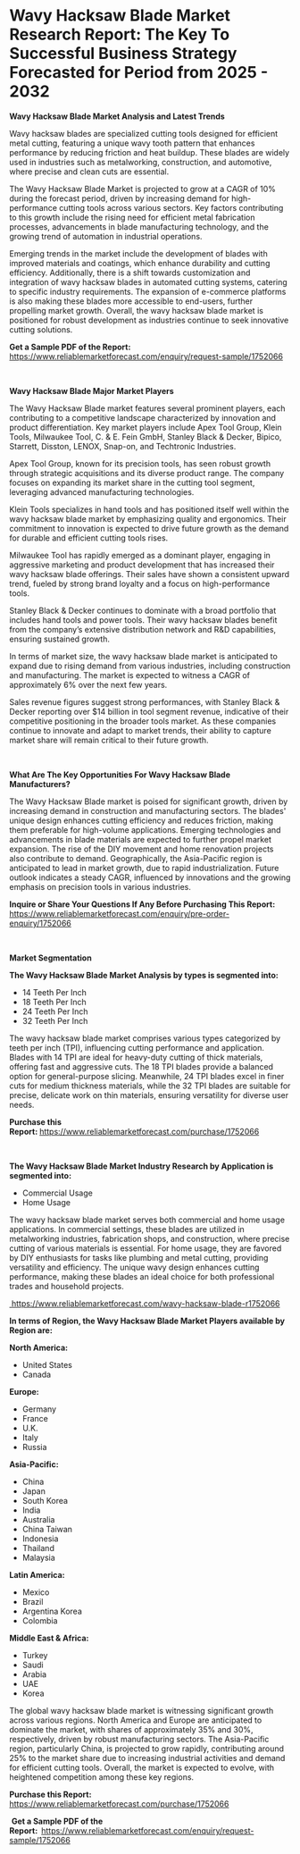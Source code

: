 <p><h1>Wavy Hacksaw Blade Market Research Report: The Key To Successful Business Strategy Forecasted for Period from 2025 - 2032</h1></p><p><strong>Wavy Hacksaw Blade Market Analysis and Latest Trends</strong></p>
<p><p>Wavy hacksaw blades are specialized cutting tools designed for efficient metal cutting, featuring a unique wavy tooth pattern that enhances performance by reducing friction and heat buildup. These blades are widely used in industries such as metalworking, construction, and automotive, where precise and clean cuts are essential.</p><p>The Wavy Hacksaw Blade Market is projected to grow at a CAGR of 10% during the forecast period, driven by increasing demand for high-performance cutting tools across various sectors. Key factors contributing to this growth include the rising need for efficient metal fabrication processes, advancements in blade manufacturing technology, and the growing trend of automation in industrial operations.</p><p>Emerging trends in the market include the development of blades with improved materials and coatings, which enhance durability and cutting efficiency. Additionally, there is a shift towards customization and integration of wavy hacksaw blades in automated cutting systems, catering to specific industry requirements. The expansion of e-commerce platforms is also making these blades more accessible to end-users, further propelling market growth. Overall, the wavy hacksaw blade market is positioned for robust development as industries continue to seek innovative cutting solutions.</p></p>
<p><strong>Get a Sample PDF of the Report:&nbsp;</strong> <a href="https://www.reliablemarketforecast.com/enquiry/request-sample/1752066?utm_campaign=3734&utm_medium=2&utm_source=Github&utm_content=ia&utm_term=17042025&utm_id=wavy-hacksaw-blade">https://www.reliablemarketforecast.com/enquiry/request-sample/1752066</a></p>
<p>&nbsp;</p>
<p><strong>Wavy Hacksaw Blade Major Market Players</strong></p>
<p><p>The Wavy Hacksaw Blade market features several prominent players, each contributing to a competitive landscape characterized by innovation and product differentiation. Key market players include Apex Tool Group, Klein Tools, Milwaukee Tool, C. & E. Fein GmbH, Stanley Black & Decker, Bipico, Starrett, Disston, LENOX, Snap-on, and Techtronic Industries.</p><p>Apex Tool Group, known for its precision tools, has seen robust growth through strategic acquisitions and its diverse product range. The company focuses on expanding its market share in the cutting tool segment, leveraging advanced manufacturing technologies.</p><p>Klein Tools specializes in hand tools and has positioned itself well within the wavy hacksaw blade market by emphasizing quality and ergonomics. Their commitment to innovation is expected to drive future growth as the demand for durable and efficient cutting tools rises.</p><p>Milwaukee Tool has rapidly emerged as a dominant player, engaging in aggressive marketing and product development that has increased their wavy hacksaw blade offerings. Their sales have shown a consistent upward trend, fueled by strong brand loyalty and a focus on high-performance tools.</p><p>Stanley Black & Decker continues to dominate with a broad portfolio that includes hand tools and power tools. Their wavy hacksaw blades benefit from the company’s extensive distribution network and R&D capabilities, ensuring sustained growth.</p><p>In terms of market size, the wavy hacksaw blade market is anticipated to expand due to rising demand from various industries, including construction and manufacturing. The market is expected to witness a CAGR of approximately 6% over the next few years.</p><p>Sales revenue figures suggest strong performances, with Stanley Black & Decker reporting over $14 billion in tool segment revenue, indicative of their competitive positioning in the broader tools market. As these companies continue to innovate and adapt to market trends, their ability to capture market share will remain critical to their future growth.</p></p>
<p>&nbsp;</p>
<p><strong>What Are The Key Opportunities For Wavy Hacksaw Blade Manufacturers?</strong></p>
<p><p>The Wavy Hacksaw Blade market is poised for significant growth, driven by increasing demand in construction and manufacturing sectors. The blades' unique design enhances cutting efficiency and reduces friction, making them preferable for high-volume applications. Emerging technologies and advancements in blade materials are expected to further propel market expansion. The rise of the DIY movement and home renovation projects also contribute to demand. Geographically, the Asia-Pacific region is anticipated to lead in market growth, due to rapid industrialization. Future outlook indicates a steady CAGR, influenced by innovations and the growing emphasis on precision tools in various industries.</p></p>
<p><strong>Inquire or Share Your Questions If Any Before Purchasing This Report:</strong> <a href="https://www.reliablemarketforecast.com/enquiry/pre-order-enquiry/1752066?utm_campaign=3734&utm_medium=2&utm_source=Github&utm_content=ia&utm_term=17042025&utm_id=wavy-hacksaw-blade">https://www.reliablemarketforecast.com/enquiry/pre-order-enquiry/1752066</a></p>
<p>&nbsp;</p>
<p><strong>Market Segmentation</strong></p>
<p><strong>The Wavy Hacksaw Blade Market Analysis by types is segmented into:</strong></p>
<p><ul><li>14 Teeth Per Inch</li><li>18 Teeth Per Inch</li><li>24 Teeth Per Inch</li><li>32 Teeth Per Inch</li></ul></p>
<p><p>The wavy hacksaw blade market comprises various types categorized by teeth per inch (TPI), influencing cutting performance and application. Blades with 14 TPI are ideal for heavy-duty cutting of thick materials, offering fast and aggressive cuts. The 18 TPI blades provide a balanced option for general-purpose slicing. Meanwhile, 24 TPI blades excel in finer cuts for medium thickness materials, while the 32 TPI blades are suitable for precise, delicate work on thin materials, ensuring versatility for diverse user needs.</p></p>
<p><strong>Purchase this Report:&nbsp;</strong><a href="https://www.reliablemarketforecast.com/purchase/1752066?utm_campaign=3734&utm_medium=2&utm_source=Github&utm_content=ia&utm_term=17042025&utm_id=wavy-hacksaw-blade">https://www.reliablemarketforecast.com/purchase/1752066</a></p>
<p>&nbsp;</p>
<p><strong>The Wavy Hacksaw Blade Market Industry Research by Application is segmented into:</strong></p>
<p><ul><li>Commercial Usage</li><li>Home Usage</li></ul></p>
<p><p>The wavy hacksaw blade market serves both commercial and home usage applications. In commercial settings, these blades are utilized in metalworking industries, fabrication shops, and construction, where precise cutting of various materials is essential. For home usage, they are favored by DIY enthusiasts for tasks like plumbing and metal cutting, providing versatility and efficiency. The unique wavy design enhances cutting performance, making these blades an ideal choice for both professional trades and household projects.</p></p>
<p><a href="https://www.reliablemarketforecast.com/wavy-hacksaw-blade-r1752066?utm_campaign=3734&utm_medium=2&utm_source=Github&utm_content=ia&utm_term=17042025&utm_id=wavy-hacksaw-blade">&nbsp;https://www.reliablemarketforecast.com/wavy-hacksaw-blade-r1752066</a></p>
<p><strong>In terms of Region, the Wavy Hacksaw Blade Market Players available by Region are:</strong></p>
<p>
    <p> <strong> North America: </strong>
        <ul>
            <li>United States</li>
            <li>Canada</li>
        </ul>
        </p> 
    <p> <strong> Europe: </strong>
        <ul>
            <li>Germany</li>
            <li>France</li>
            <li>U.K.</li>
            <li>Italy</li>
            <li>Russia</li>
        </ul>
        </p> 
    <p> <strong> Asia-Pacific: </strong>
        <ul>
            <li>China</li>
            <li>Japan</li>
            <li>South Korea</li>
            <li>India</li>
            <li>Australia</li>
            <li>China Taiwan</li>
            <li>Indonesia</li>
            <li>Thailand</li>
            <li>Malaysia</li>
        </ul>
        </p> 
    <p> <strong> Latin America: </strong>
        <ul>
            <li>Mexico</li>
            <li>Brazil</li>
            <li>Argentina Korea</li>
            <li>Colombia</li>
        </ul>
        </p> 
    <p> <strong> Middle East & Africa: </strong>
        <ul>
            <li>Turkey</li>
            <li>Saudi</li>
            <li>Arabia</li>
            <li>UAE</li>
            <li>Korea</li>
        </ul>
    </p>
    </p>
<p><p>The global wavy hacksaw blade market is witnessing significant growth across various regions. North America and Europe are anticipated to dominate the market, with shares of approximately 35% and 30%, respectively, driven by robust manufacturing sectors. The Asia-Pacific region, particularly China, is projected to grow rapidly, contributing around 25% to the market share due to increasing industrial activities and demand for efficient cutting tools. Overall, the market is expected to evolve, with heightened competition among these key regions.</p></p>
<p><strong>Purchase this Report: </strong><a href="https://www.reliablemarketforecast.com/purchase/1752066?utm_campaign=3734&utm_medium=2&utm_source=Github&utm_content=ia&utm_term=17042025&utm_id=wavy-hacksaw-blade">https://www.reliablemarketforecast.com/purchase/1752066</a></p>
<p>&nbsp;<strong>Get a Sample PDF of the Report:&nbsp;&nbsp;</strong><a href="https://www.reliablemarketforecast.com/enquiry/request-sample/1752066?utm_campaign=3734&utm_medium=2&utm_source=Github&utm_content=ia&utm_term=17042025&utm_id=wavy-hacksaw-blade">https://www.reliablemarketforecast.com/enquiry/request-sample/1752066</a></p>
<p><strong></strong></p>
<p><p></p><p></p><p></p></p>